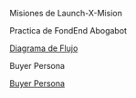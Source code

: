 Misiones de Launch-X-Mision 

Practica de FondEnd 
Abogabot

[Diagrama de Flujo](Abogabot.pdf)

Buyer Persona

[Buyer Persona](persona.pdf)
